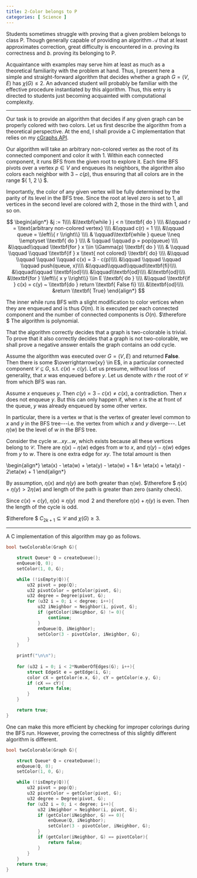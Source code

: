 ```yaml
---
title: 2-Color belongs to P
categories: [ Science ]
---
```


Students sometimes struggle with proving that a given problem belongs to class
P. Though generally capable of providing an algorithm $\mathcal{A}$ that at least
approximates correction, great difficulty is encountered in $a.$ proving its correctness 
and $b.$ proving its belonging to P.

Acquaintance with examples may serve him at least as much as a theoretical
familiarity with the problem at hand. Thus, I present here a simple and
straight-forward algorithm that decides whether a graph $G = (V, E)$ has
$\chi(G) \leq 2$. An advanced student will probably be familiar with the
effective procedure instantiated by this algorithm. Thus, this entry is
directed to students just becoming acquainted with computational complexity.

--- 

Our task is to provide an algorithm that decides if any given graph can be
properly colored with two colors. Let us first describe the algorithm from a 
theoretical perspective. At the end, I shall provide a C implementation that 
relies on my [cGraphs API](https://github.com/slopezpereyra/cgraphs).

Our algorithm will take an arbitrary non-colored vertex as the root of its
connected component and color it with $1$. Within each connected component, it
runs BFS from the given root to explore it. Each time BFS
pivots over a vertex $p \in V$ and enqueues its neighbors, the algorithm also
colors each neighbor with $3 - c(p)$, thus ensuring that all colors are in the
range $\{ 1, 2 \\} $.

Importantly, the color of any given vertex will be fully determined by the
parity of its level in the BFS tree. Since the root at level zero is set to
$1$, all vertices in the second level are colored with $2$, those in the third
with $1$, and so on.

$$
\begin{align*}
    &j := 1\\\\
    &\\textbf{while } j < n \\textbf{ do } \\\\
    &\\qquad r = \\text{arbitrary non-colored vertex} \\\\ 
    &\\qquad c(r) = 1 \\\\ 
    &\\qquad queue = \\left\\{ r \\right\\} \\\\ 
    & \\qquad\\textbf{while } queue \\neq \\emptyset \\textbf{ do } \\\\ 
    & \\qquad \\qquad p = pop(queue) \\\\ 
    &\\qquad\\qquad \\textbf{for } x \\in \\Gamma(p) \\textbf{ do } \\\\ 
    & \\qquad \\qquad \\qquad \\textbf{if } x \\text{ not colored} \\textbf{ do} \\\\ 
    &\\qquad \\qquad \\qquad \\qquad c(x) = 3 - c(p)\\\\ 
    &\\qquad \\qquad \\qquad \\qquad push(queue, x)\\\\
    &\\qquad\\qquad\\qquad\\textbf{fi}\\\\
    &\\qquad\\qquad \\textbf{od}\\\\ 
    &\\qquad\\textbf{od}\\\\
    &\\textbf{od}\\\\
    &\\textbf{for } \\left\\{ x y \\right\\}  \\in E \\textbf{ do } \\\\ 
    &\\qquad \\textbf{if } c(x) = c(y) ~  \\textbf{do } return \\textbf{ False fi} \\\\ 
    &\\textbf{od}\\\\
    &return \\textbf{ True}
\end{align*}
$$

The inner while runs BFS with a slight modification to color vertices when they
are enqueued and is thus $O(m)$. It is executed per each connected component
and the number of connected components is $O(n)$. $\therefore $ The algorithm 
is polynomial. 

That the algorithm correctly decides that a graph is two-colorable is trivial.
To prove that it also correctly decides that a graph is not two-colorable, we
shall prove a negative answer entails the graph contains an odd cycle.

Assume the algorithm was executed over $G = (V, E)$ and returned
$\textbf{False}$. Then there is some $\overrightarrow{xy} \in E$, in a
particular connected component $\mathcal{C} \subseteq G$, s.t.
$c(x) = c(y)$. Let us presume, without loss of generality, that 
$x$ was enqueued before $y$. Let us denote with $r$ the root 
of $\mathcal{C}$ from which BFS was ran.

Assume $x$ enqueues $y$. Then $c(y) = 3 - c(x) \neq c(x)$, a contradiction.
Then $x$ does not enqueue $y$. But this can only happen if, when $x$ is the at
front of the queue, $y$ was already enqueued by some other vertex. 

In particular, there is a vertex $w$ that is the vertex of greater level common
to $x$ and $y$ in the BFS tree---i.e. the vertex from which $x$ and $y$
diverge---. Let $\eta(w)$ be the level of $w$ in the BFS
tree.

Consider the cycle $w \ldots x y \ldots w$, which exists because all these
vertices belong to $\mathcal{C}$. There are $\eta(x) - \eta(w)$ edges from $w$ to
$x$, and $\eta(y) - \eta(w)$ edges from $y$ to $w$. There is one 
extra edge for $xy$. The total amount is then 

\begin{align*}
    \eta(x) - \eta(w) + \eta(y) - \eta(w) + 1 &= \eta(x) + \eta(y) - 2\eta(w) + 1
\end{align*}

By assumption, $\eta(x)$ and $\eta(y)$ are both greater than $\eta(w)$.
$\therefore $ $\eta(x) + \eta(y) > 2\eta(w)$ and length of the path is greater
than zero (sanity check). 

Since $c(x) = c(y)$, $\eta(x) \equiv \eta(y) \mod 2$ and therefore $\eta(x) +
\eta(y)$ is even. Then the length of the cycle is odd. 

$\therefore $ $C_{2k+1} \subseteq \mathcal{C}$ and $\chi(G) \geq 3$.

--- 

A C implementation of this algorithm may go as follows.

```c
bool twoColorable(Graph G){

    struct Queue* Q = createQueue();
    enQueue(Q, 0);
    setColor(1, 0, G);

    while (!isEmpty(Q)){
        u32 pivot = pop(Q);
        u32 pivotColor = getColor(pivot, G);
        u32 degree = Degree(pivot, G);
        for (u32 i = 0; i < degree; i++){
            u32 iNeighbor = Neighbor(i, pivot, G);
            if (getColor(iNeighbor, G) != 0){
                continue;
            }
            enQueue(Q, iNeighbor);
            setColor(3 - pivotColor, iNeighbor, G);
        }
    }

    printf("\n\n");
    
    for (u32 i = 0; i < 2*NumberOfEdges(G); i++){
        struct EdgeSt e = getEdge(i, G);
        color cX = getColor(e.x, G), cY = getColor(e.y, G);
        if (cX == cY){
            return false;
        }
    }

    return true;
}
```

One can make this more efficient by checking for improper colorings during the 
BFS run. However, proving the correctness of this slightly different algorithm 
is different.

```c
bool twoColorable(Graph G){

    struct Queue* Q = createQueue();
    enQueue(Q, 0);
    setColor(1, 0, G);

    while (!isEmpty(Q)){
        u32 pivot = pop(Q);
        u32 pivotColor = getColor(pivot, G);
        u32 degree = Degree(pivot, G);
        for (u32 i = 0; i < degree; i++){
            u32 iNeighbor = Neighbor(i, pivot, G);
            if (getColor(iNeighbor, G) == 0){
                enQueue(Q, iNeighbor);
                setColor(3 - pivotColor, iNeighbor, G);
            }
            if (getColor(iNeighbor, G) == pivotColor){
                return false;
            }
        }
    }
    return true;
}
```

